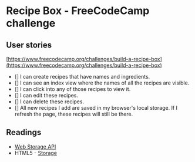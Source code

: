 # Recipe Box - FreeCodeCamp challenge

## User stories

[https://www.freecodecamp.org/challenges/build-a-recipe-box](https://www.freecodecamp.org/challenges/build-a-recipe-box)

- [] I can create recipes that have names and ingredients.
- [] I can see an index view where the names of all the recipes are visible.
- [] I can click into any of those recipes to view it.
- [] I can edit these recipes.
- [] I can delete these recipes.
- [] All new recipes I add are saved in my browser's local storage. If I refresh the page, these recipes will still be there.

## Readings

* [Web Storage API](https://developer.mozilla.org/en-US/docs/Web/API/Web_Storage_API)
* HTML5 - [Storage](https://www.html5rocks.com/en/features/storage)